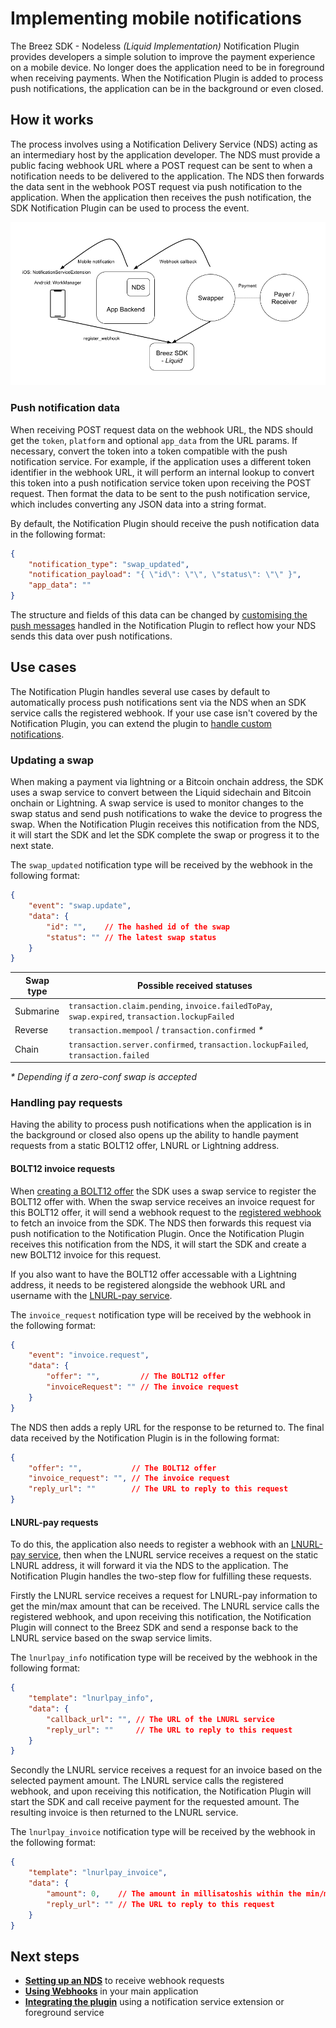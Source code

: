 # Implementing mobile notifications

The Breez SDK - Nodeless *(Liquid Implementation)* Notification Plugin provides developers a simple solution to improve the payment experience on a mobile device. No longer does the application need to be in foreground when receiving payments. When the Notification Plugin is added to process push notifications, the application can be in the background or even closed.

## How it works

The process involves using a Notification Delivery Service (NDS) acting as an intermediary host by the application developer. The NDS must provide a public facing webhook URL where a POST request can be sent to when a notification needs to be delivered to the application. The NDS then forwards the data sent in the webhook POST request via push notification to the application. When the application then receives the push notification, the SDK Notification Plugin can be used to process the event.

![Breez SDK - Notifications](../images/BreezSDK_Liquid_Notifications.png)

### Push notification data

When receiving POST request data on the webhook URL, the NDS should get the `token`, `platform` and optional `app_data` from the URL params. If necessary, convert the token into a token compatible with the push notification service. For example, if the application uses a different token identifier in the webhook URL, it will perform an internal lookup to convert this token into a push notification service token upon receiving the POST request. Then format the data to be sent to the push notification service, which includes converting any JSON data into a string format. 

By default, the Notification Plugin should receive the push notification data in the following format:

```json
{
    "notification_type": "swap_updated",
    "notification_payload": "{ \"id\": \"\", \"status\": \"\" }",
    "app_data": ""
}
```
The structure and fields of this data can be changed by [customising the push messages](custom_messages.md) handled in the Notification Plugin to reflect how your NDS sends this data over push notifications.

## Use cases

The Notification Plugin handles several use cases by default to automatically process push notifications sent via the NDS when an SDK service calls the registered webhook. If your use case isn't covered by the Notification Plugin, you can extend the plugin to [handle custom notifications](custom_notifications.md).

### Updating a swap

When making a payment via lightning or a Bitcoin onchain address, the SDK uses a swap service to convert between the Liquid sidechain and Bitcoin onchain or Lightning. A swap service is used to monitor changes to the swap status and send push notifications to wake the device to progress the swap. When the Notification Plugin receives this notification from the NDS, it will start the SDK and let the SDK complete the swap or progress it to the next state. 

The `swap_updated` notification type will be received by the webhook in the following format:
```json
{
    "event": "swap.update",
    "data": {  
        "id": "",    // The hashed id of the swap
        "status": "" // The latest swap status
    }
}
```
| Swap type | Possible received statuses |
|---|---|
| Submarine | `transaction.claim.pending`, `invoice.failedToPay`, `swap.expired`, `transaction.lockupFailed` |
| Reverse | `transaction.mempool` / `transaction.confirmed` _*_ |
| Chain | `transaction.server.confirmed`, `transaction.lockupFailed`, `transaction.failed` |

_* Depending if a zero-conf swap is accepted_

### Handling pay requests

Having the ability to process push notifications when the application is in the background or closed also opens up the ability to handle payment requests from a static BOLT12 offer, LNURL or Lightning address. 

#### BOLT12 invoice requests

When [creating a BOLT12 offer](/guide/receive_payment.html#bolt12-offer) the SDK uses a swap service to register the BOLT12 offer with. When the swap service receives an invoice request for this BOLT12 offer, it will send a webhook request to the [registered webhook](using_webhooks.md) to fetch an invoice from the SDK. The NDS then forwards this request via push notification to the Notification Plugin. Once the Notification Plugin receives this notification from the NDS, it will start the SDK and create a new BOLT12 invoice for this request. 

If you also want to have the BOLT12 offer accessable with a Lightning address, it needs to be registered alongside the webhook URL and username with the [LNURL-pay service](/guide/pay_service.md).

The `invoice_request` notification type will be received by the webhook in the following format:
```json
{
    "event": "invoice.request",
    "data": {  
        "offer": "",         // The BOLT12 offer
        "invoiceRequest": "" // The invoice request
    }
}
```
The NDS then adds a reply URL for the response to be returned to. The final data received by the Notification Plugin is in the following format:
```json
{
    "offer": "",           // The BOLT12 offer
    "invoice_request": "", // The invoice request
    "reply_url": ""        // The URL to reply to this request
}
```

#### LNURL-pay requests

To do this, the application also needs to register a webhook with an [LNURL-pay service](/guide/pay_service.md), then when the LNURL service receives a request on the static LNURL address, it will forward it via the NDS to the application. The Notification Plugin handles the two-step flow for fulfilling these requests.

Firstly the LNURL service receives a request for LNURL-pay information to get the min/max amount that can be received. The LNURL service calls the registered webhook, and upon receiving this notification, the Notification Plugin will connect to the Breez SDK and send a response back to the LNURL service based on the swap service limits. 

The `lnurlpay_info` notification type will be received by the webhook in the following format:
```json
{
    "template": "lnurlpay_info",
    "data": {  
        "callback_url": "", // The URL of the LNURL service
        "reply_url": ""     // The URL to reply to this request
    }
}
```
Secondly the LNURL service receives a request for an invoice based on the selected payment amount. The LNURL service calls the registered webhook, and upon receiving this notification, the Notification Plugin will start the SDK and call receive payment for the requested amount. The resulting invoice is then returned to the LNURL service. 

The `lnurlpay_invoice` notification type will be received by the webhook in the following format:
```json
{
    "template": "lnurlpay_invoice",
    "data": {  
        "amount": 0,    // The amount in millisatoshis within the min/max sendable range
        "reply_url": "" // The URL to reply to this request
    }
}
```

## Next steps
- **[Setting up an NDS](setup_nds.md)** to receive webhook requests
- **[Using Webhooks](using_webhooks.md)** in your main application
- **[Integrating the plugin](setup_plugin.md)** using a notification service extension or foreground service
